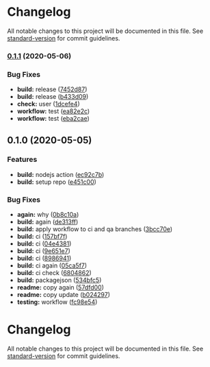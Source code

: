 # Changelog

All notable changes to this project will be documented in this file. See [standard-version](https://github.com/conventional-changelog/standard-version) for commit guidelines.

### [0.1.1](https://github.com/cdcabrera/t2/compare/v0.1.0...v0.1.1) (2020-05-06)


### Bug Fixes

* **build:** release ([7452d87](https://github.com/cdcabrera/t2/commit/7452d87))
* **build:** release ([b433d09](https://github.com/cdcabrera/t2/commit/b433d09))
* **check:** user ([1dcefe4](https://github.com/cdcabrera/t2/commit/1dcefe4))
* **workflow:** test ([ea82e2c](https://github.com/cdcabrera/t2/commit/ea82e2c))
* **workflow:** test ([eba2cae](https://github.com/cdcabrera/t2/commit/eba2cae))



## 0.1.0 (2020-05-05)


### Features

* **build:** nodejs action ([ec92c7b](https://github.com/cdcabrera/t2/commit/ec92c7b82ff0c2fcc328b67850dbc8881992dcdd))
* **build:** setup repo ([e451c00](https://github.com/cdcabrera/t2/commit/e451c0022fd816e0760e1b56862616ee69c30eea))


### Bug Fixes

* **again:** why ([0b8c10a](https://github.com/cdcabrera/t2/commit/0b8c10a1228c730fd947d1be9a1d786ea96b9b70))
* **build:** again ([de313ff](https://github.com/cdcabrera/t2/commit/de313ff07f01e6146e8bd589b12a80882a8b131e))
* **build:** apply workflow to ci and qa branches ([3bcc70e](https://github.com/cdcabrera/t2/commit/3bcc70e0145c39a03314f00745da998edb023a87))
* **build:** ci ([157bf7f](https://github.com/cdcabrera/t2/commit/157bf7f91465bae88a89e1fcfc1a0b81d273f355))
* **build:** ci ([04e4381](https://github.com/cdcabrera/t2/commit/04e4381dac7aefe70bc3ebb6d7648fa0b8f34a86))
* **build:** ci ([9e651e7](https://github.com/cdcabrera/t2/commit/9e651e7f874af9674424b3ea04f962c4e61f8b6a))
* **build:** ci ([8986941](https://github.com/cdcabrera/t2/commit/898694187dea91ab033f26fd6bcd0fdd235f3558))
* **build:** ci again ([05ca5f7](https://github.com/cdcabrera/t2/commit/05ca5f7a064f6a7ddd4c5afa9f2a80f999050fe6))
* **build:** ci check ([6804862](https://github.com/cdcabrera/t2/commit/68048627ab0fa771659180f36f63bf449142030d))
* **build:** packagejson ([534bfc5](https://github.com/cdcabrera/t2/commit/534bfc5f330ba22c21c16e250198d45ee44417a4))
* **readme:** copy again ([57dfd00](https://github.com/cdcabrera/t2/commit/57dfd00291ad21850473801545f0fc1ee6e0ef01))
* **readme:** copy update ([b024297](https://github.com/cdcabrera/t2/commit/b024297c44b36e108ee8f0dfbc112bd9df8a36a5))
* **testing:** workflow ([fc98e54](https://github.com/cdcabrera/t2/commit/fc98e544dd7d36e7ce106cddbe536258c3d0cdc9))

# Changelog

All notable changes to this project will be documented in this file. See [standard-version](https://github.com/conventional-changelog/standard-version) for commit guidelines.
